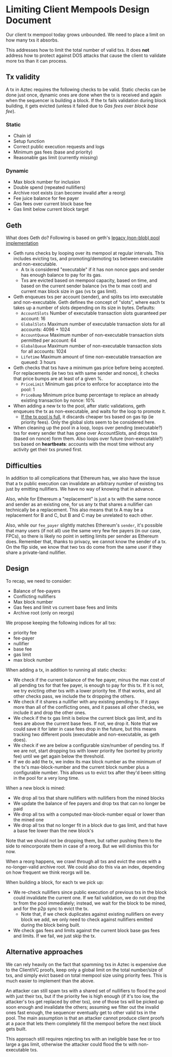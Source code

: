 # Limiting Client Mempools Design Document

Our client tx mempool today grows unbounded. We need to place a limit on how many txs it absorbs.

This addresses how to limit the total number of valid txs. It does **not** address how to protect against DOS attacks that cause the client to validate more txs than it can process.

## Tx validity

A tx in Aztec requires the following checks to be valid. Static checks can be done just once, dynamic ones are done when the tx is received and again when the sequencer is building a block. If the tx fails validation during block building, it gets evicted (unless it failed due to _Gas fees over block base fee_).

### Static

- Chain id
- Setup function
- Correct public execution requests and logs
- Minimum gas fees (base and priority)
- Reasonable gas limit (currently missing)

### Dynamic

- Max block number for inclusion
- Double spend (repeated nullifiers)
- Archive root exists (can become invalid after a reorg)
- Fee juice balance for fee payer
- Gas fees over current block base fee
- Gas limit below current block target

## Geth

What does Geth do? Following is based on geth's [legacy (non-blob) pool implementation](https://github.com/ethereum/go-ethereum/blob/master/core/txpool/legacypool/legacypool.go)

- Geth runs checks by looping over its mempool at regular intervals. This includes evicting txs, and promoting/demoting txs between executable and non-executable.
  - A tx is considered "executable" if it has non nonce gaps and sender has enough balance to pay for its gas.
  - Txs are evicted based on mempool capacity, based on time, and based on the current sender balance (vs the tx max cost) and current max block size in gas (vs tx gas limit).
- Geth enqueues txs per account (sender), and splits txs into executable and non-executable. Geth defines the concept of "slots", where each tx takes up a number of slots depending on its size in bytes. Defaults:
  - `AccountSlots` Number of executable transaction slots guaranteed per account: 16
  - `GlobalSlots` Maximum number of executable transaction slots for all accounts: 4096 + 1024
  - `AccountQueue` Maximum number of non-executable transaction slots permitted per account: 64
  - `GlobalQueue` Maximum number of non-executable transaction slots for all accounts: 1024
  - `Lifetime` Maximum amount of time non-executable transaction are queued: 3 hours
- Geth checks that txs have a minimum gas price before being accepted. For replacements (ie two txs with same sender and nonce), it checks that price bumps are at least of a given %.
  - `PriceLimit` Minimum gas price to enforce for acceptance into the pool: 1
  - `PriceBump` Minimum price bump percentage to replace an already existing transaction by nonce: 10%
- When adding a new tx to the pool, after static validations, geth enqueues the tx as non-executable, and waits for the loop to promote it.
  - [If the tx pool is full](https://github.com/ethereum/go-ethereum/blob/80b8d7a13c20254a9cfb9f7cbca1ab00aa6a3b50/core/txpool/legacypool/legacypool.go#L691-L692), it discards cheaper txs based on gas tip (ie priority fees). Only the global slots seem to be considered here.
- When cleaning up the pool in a loop, loops over pending (executable?) txs for every sender that has gone over AccountSlots, and drops txs (based on nonce) form them. Also loops over future (non-executable?) txs based on **heartbeats**: accounts with the most time without any activity get their txs pruned first.

## Difficulties

In addition to all complications that Ethereum has, we also have the issue that a tx public execution can invalidate an arbitrary number of existing txs just by emitting nullifiers. We have no way of knowing that in advance.

Also, while for Ethereum a "replacement" is just a tx with the same nonce and sender as an existing one, for us any tx that shares a nullifier can technically be a replacement. This also means that tx A may be a replacement for B and C, but B and C may be unrelated to each other.

Also, while our `fee_payer` slightly matches Ethereum's `sender`, it's possible that many users (if not all) use the same very few fee payers (in our case, FPCs), so there is likely no point in setting limits per sender as Ethereum does. Remember that, thanks to privacy, we cannot know the sender of a tx. On the flip side, we know that two txs do come from the same user if they share a private-land nullifier.

## Design

To recap, we need to consider:

- Balance of fee-payers
- Conflicting nullifiers
- Max block number
- Gas fees and limit vs current base fees and limits
- Archive root (only on reorgs)

We propose keeping the following indices for all txs:

- priority fee
- fee-payer
- nullifier
- base fee
- gas limit
- max block number

When adding a tx, in addition to running all static checks:

- We check if the current balance of the fee payer, minus the max cost of all pending txs for that fee payer, is enough to pay for this tx. If it is not, we try evicting other txs with a lower priority fee. If that works, and all other checks pass, we include the tx dropping the others.
- We check if it shares a nullifier with any existing pending tx. If it pays more than all of the conflicting ones, and it passes all other checks, we include it and drop the other ones.
- We check if the tx gas limit is below the current block gas limit, and its fees are above the current base fees. If not, we drop it. Note that we could save it for later in case fees drop in the future, but this means tracking two different pools (executable and non-executable, as geth does).
- We check if we are below a configurable size/number of pending txs. If we are not, start dropping txs with lower priority fee (sorted by priority fee) until we get again below the threshold.
- If we do add the tx, we index its max block number as the minimum of the tx's max-block-number and the current block number plus a configurable number. This allows us to evict txs after they'd been sitting in the pool for a very long time.

When a new block is mined:

- We drop all txs that share nullifiers with nullifiers from the mined blocks
- We update the balance of fee payers and drop txs that can no longer be paid
- We drop all txs with a computed max-block-number equal or lower than the mined one
- We drop all txs that no longer fit in a block due to gas limit, and that have a base fee lower than the new block's

Note that we should not be dropping them, but rather pushing them to the side to reincorporate them in case of a reorg. But we will dismiss this for now.

When a reorg happens, we crawl through all txs and evict the ones with a no-longer-valid archive root. We could also do this via an index, depending on how frequent we think reorgs will be.

When building a block, for each tx we pick up:

- We re-check nullifiers since public execution of previous txs in the block could invalidate the current one. If we fail validation, we do not drop the tx from the pool immediately; instead, we wait for the block to be mined, and for the p2p sync to evict the tx.
  - Note that, if we check duplicates against existing nullifiers on every block we add, we only need to check against nullifiers emitted during the block being built.
- We check gas fees and limits against the current block base gas fees and limits. If we fail, we just skip the tx.

## Alternative approaches

We can rely heavily on the fact that spamming txs in Aztec is expensive due to the ClientIVC proofs, keep only a global limit on the total number/size of txs, and simply evict based on total mempool size using priority fees. This is much easier to implement than the above.

An attacker can still spam txs with a shared set of nullifiers to flood the pool with just their txs, but if the priority fee is high enough (if it's too low, the attacker's txs get replaced by other txs), one of those txs will be picked up soon enough and invalidate the others; assuming we filter out the invalid ones fast enough, the sequencer eventually get to other valid txs in the pool. The main assumption is that an attacker cannot produce client proofs at a pace that lets them completely fill the mempool before the next block gets built.

This approach still requires rejecting txs with an ineligible base fee or too large a gas limit, otherwise the attacker could flood the tx with non-executable txs.
